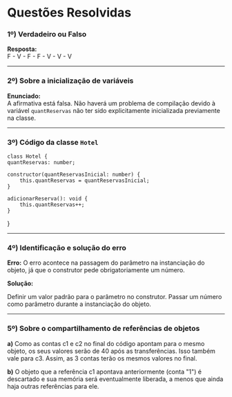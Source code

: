 # Questões Resolvidas

### 1º) Verdadeiro ou Falso
**Resposta:**  
F - V - F - F - V - V - V  

---

### 2º) Sobre a inicialização de variáveis
**Enunciado:**  
A afirmativa está falsa. Não haverá um problema de compilação devido à variável `quantReservas` não ter sido explicitamente inicializada previamente na classe.

---

### 3º) Código da classe `Hotel`

    class Hotel { 
    quantReservas: number; 
    
    constructor(quantReservasInicial: number) { 
        this.quantReservas = quantReservasInicial; 
    } 
    
    adicionarReserva(): void { 
        this.quantReservas++; 
    } 
}

---

### 4º) Identificação e solução do erro
**Erro:**
O erro acontece na passagem do parâmetro na instanciação do objeto, já que o construtor pede obrigatoriamente um número.

**Solução:**

Definir um valor padrão para o parâmetro no construtor.
Passar um número como parâmetro durante a instanciação do objeto.

---

### 5º) Sobre o compartilhamento de referências de objetos
**a)**
Como as contas c1 e c2 no final do código apontam para o mesmo objeto, os seus valores serão de 40 após as transferências. Isso também vale para c3. Assim, as 3 contas terão os mesmos valores no final.

**b)**
O objeto que a referência c1 apontava anteriormente (conta "1") é descartado e sua memória será eventualmente liberada, a menos que ainda haja outras referências para ele.
